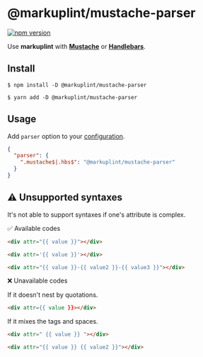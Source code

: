 # @markuplint/mustache-parser

[![npm version](https://badge.fury.io/js/%40markuplint%2Fmustache-parser.svg)](https://www.npmjs.com/package/@markuplint/mustache-parser)

Use **markuplint** with [**Mustache**](https://mustache.github.io/) or [**Handlebars**](https://handlebarsjs.com/).

## Install

```shell
$ npm install -D @markuplint/mustache-parser

$ yarn add -D @markuplint/mustache-parser
```

## Usage

Add `parser` option to your [configuration](https://markuplint.dev/configuration/#properties/parser).

```json
{
  "parser": {
    ".mustache$|.hbs$": "@markuplint/mustache-parser"
  }
}
```

## :warning: Unsupported syntaxes

It's not able to support syntaxes if one's attribute is complex.

✅ Available codes

```html
<div attr="{{ value }}"></div>
```

<!-- prettier-ignore-start -->
```html
<div attr='{{ value }}'></div>
```
<!-- prettier-ignore-end -->

```html
<div attr="{{ value }}-{{ value2 }}-{{ value3 }}"></div>
```

❌ Unavailable codes

If it doesn't nest by quotations.

<!-- prettier-ignore-start -->
```html
<div attr={{ value }}></div>
```
<!-- prettier-ignore-end -->

If it mixes the tags and spaces.

```html
<div attr=" {{ value }} "></div>
```

```html
<div attr="{{ value }} {{ value2 }}"></div>
```
